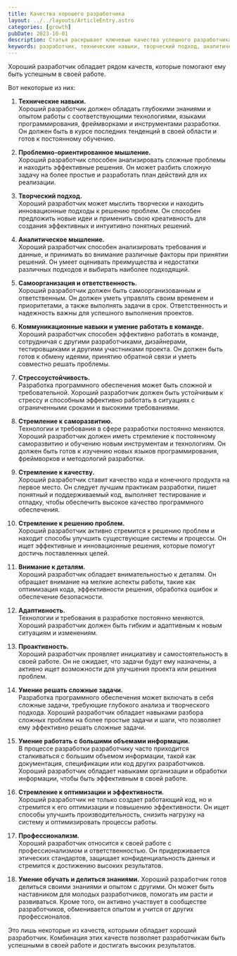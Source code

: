 ```yaml
---
title: Качества хорошего разработчика
layout: ../../layouts/ArticleEntry.astro
categories: [growth]
pubDate: 2023-10-01
description: Статья раскрывает ключевые качества успешного разработчика, такие как технические навыки, творческий подход, аналитическое мышление, самоорганизация, коммуникация, стрессоустойчивость. Узнайте, как развить навыки, стать профессионалом и справиться с вызовами в сфере разработки.
keywords: разработчик, технические навыки, творческий подход, аналитическое мышление, самоорганизация, коммуникация, стрессоустойчивость, оптимизация, профессионализм
---
```


Хороший разработчик обладает рядом качеств, которые помогают ему быть успешным в своей работе.

Вот некоторые из них:

1. **Технические навыки.**  
    Хороший разработчик должен обладать глубокими знаниями и опытом работы с соответствующими технологиями, языками программирования, фреймворками и инструментами разработки. Он должен быть в курсе последних тенденций в своей области и готов к постоянному обучению.

2. **Проблемно-ориентированное мышление.**  
    Хороший разработчик способен анализировать сложные проблемы и находить эффективные решения. Он может разбить сложную задачу на более простые и разработать план действий для их реализации.

3. **Творческий подход.**  
    Хороший разработчик может мыслить творчески и находить инновационные подходы к решению проблем. Он способен предложить новые идеи и применить свою креативность для создания эффективных и интуитивно понятных решений.

4. **Аналитическое мышление.**  
    Хороший разработчик способен анализировать требования и данные, и принимать во внимание различные факторы при принятии решений. Он умеет оценивать преимущества и недостатки различных подходов и выбирать наиболее подходящий.

5. **Самоорганизация и ответственность.**  
    Хороший разработчик должен быть самоорганизованным и ответственным. Он должен уметь управлять своим временем и приоритетами, а также выполнять задачи в срок. Ответственность и надежность важны для успешного выполнения проектов.

6. **Коммуникационные навыки и умение работать в команде.**
    Хороший разработчик способен эффективно работать в команде, сотрудничая с другими разработчиками, дизайнерами, тестировщиками и другими участниками проекта. Он должен быть готов к обмену идеями, принятию обратной связи и уметь совместно решать проблемы.

7. **Стрессоустойчивость.**  
    Разработка программного обеспечения может быть сложной и требовательной. Хороший разработчик должен быть устойчивым к стрессу и способным эффективно работать в ситуациях с ограниченными сроками и высокими требованиями.

8. **Стремление к саморазвитию.**   
    Технологии и требования в сфере разработки постоянно меняются. Хороший разработчик должен иметь стремление к постоянному саморазвитию и обучению новым инструментам и технологиям. Он должен быть готов к изучению новых языков программирования, фреймворков и методологий разработки.

9. **Стремление к качеству.**  
    Хороший разработчик ставит качество кода и конечного продукта на первое место. Он следует лучшим практикам разработки, пишет понятный и поддерживаемый код, выполняет тестирование и отладку, чтобы обеспечить высокое качество программного обеспечения.

10. **Стремление к решению проблем.**  
    Хороший разработчик активно стремится к решению проблем и находит способы улучшить существующие системы и процессы. Он ищет эффективные и инновационные решения, которые помогут достичь поставленных целей.

11. **Внимание к деталям.**  
    Хороший разработчик обладает внимательностью к деталям. Он обращает внимание на мелкие аспекты работы, такие как оптимизация кода, эффективности решения, обработка ошибок и обеспечение безопасности.

12. **Адаптивность.**  
    Технологии и требования в разработке постоянно меняются. Хороший разработчик должен быть гибким и адаптивным к новым ситуациям и изменениям.

13. **Проактивность.**  
    Хороший разработчик проявляет инициативу и самостоятельность в своей работе. Он не ожидает, что задачи будут ему назначены, а активно ищет возможности для улучшения проекта или решения проблем.

14. **Умение решать сложные задачи.**  
    Разработка программного обеспечения может включать в себя сложные задачи, требующие глубокого анализа и творческого подхода. Хороший разработчик обладает навыками разбора сложных проблем на более простые задачи и шаги, что позволяет ему эффективно решать сложные задачи.

15. **Умение работать с большими объемами информации.**  
    В процессе разработки разработчику часто приходится сталкиваться с большим объемом информации, такой как документация, спецификации или код других разработчиков. Хороший разработчик обладает навыками организации и обработки информации, чтобы быть эффективным в своей работе.

16. **Стремление к оптимизации и эффективности.**  
    Хороший разработчик не только создает работающий код, но и стремится к его оптимизации и повышению эффективности. Он ищет способы улучшить производительность, снизить нагрузку на систему и оптимизировать процессы работы.

17. **Профессионализм.**  
    Хороший разработчик относится к своей работе с профессионализмом и ответственностью. Он придерживается этических стандартов, защищает конфиденциальность данных и стремится к достижению высоких результатов.

18. **Умение обучать и делиться знаниями.**
    Хороший разработчик готов делиться своими знаниями и опытом с другими. Он может быть наставником для молодых разработчиков, помогать им расти и развиваться. Кроме того, он активно участвует в сообществе разработчиков, обменивается опытом и учится от других профессионалов.  

 
Это лишь некоторые из качеств, которыми обладает хороший разработчик.
Комбинация этих качеств позволяет разработчикам быть успешными в своей работе и достигать высоких результатов. 